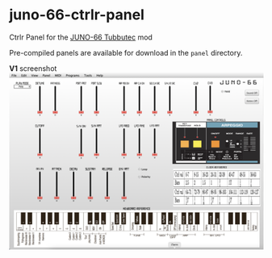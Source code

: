 # juno-66-ctrlr-panel
Ctrlr Panel for the [JUNO-66 Tubbutec](https://tubbutec.de/juno-66/) mod

Pre-compiled panels are available for download in the `panel` directory.

**V1** screenshot
![v1-screenshot](./screenshot/panel-v1-screenshot.png)
